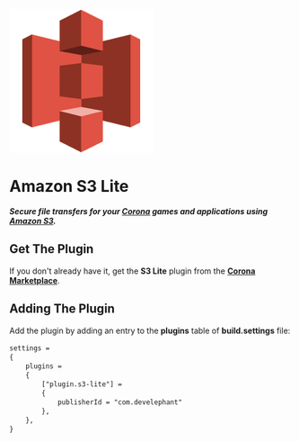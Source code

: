 ![logo](imgs/logo256.png)

# Amazon S3 Lite

___Secure file transfers for your [Corona](https://coronalabs.com) games and applications using [Amazon S3](https://aws.amazon.com/s3/).___

## Get The Plugin

If you don't already have it, get the __S3 Lite__ plugin from the __[Corona Marketplace](https://marketplace.coronalabs.com/plugin/s3-lite)__.


## Adding The Plugin

Add the plugin by adding an entry to the __plugins__ table of __build.settings__ file:

```
settings =
{
    plugins =
    {
        ["plugin.s3-lite"] =
        {
            publisherId = "com.develephant"
        },
    },
}
```